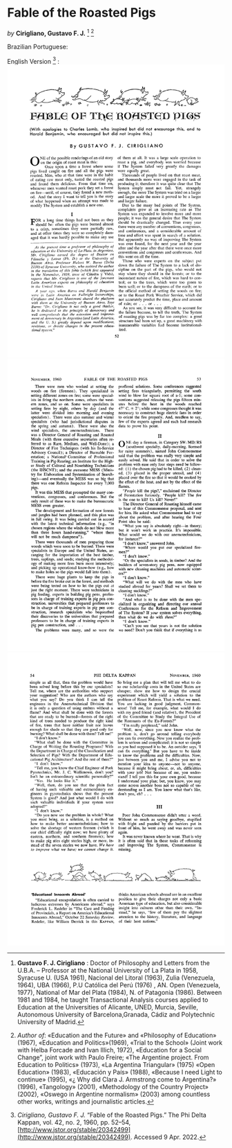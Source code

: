 # Fable of the Roasted Pigs

*by* **Cirigliano, Gustavo F. J.** [^1] [^2]

Brazilian Portuguese:

English Version [^3] :
![Page 01](0.gif)
![Page 02](1.gif)
![Page 03](2.gif)

[^1]: **Gustavo F. J. Cirigliano** : Doctor of Philosophy and Letters from the U.B.A. – Professor at the National University of La Plata in 1958, Syracuse U. (USA 1961), Nacional del Litoral (1963), Zulia (Venezuela, 1964), UBA (1966), P.U Católica del Perú (1976) , AN. Open (Venezuela, 1977), National of Mar del Plata (1984), N. of Patagonia (1986). Between 1981 and 1984, he taught Transactional Analysis courses applied to Education at the Universities of Alicante, UNED, Murcia, Seville, Autonomous University of Barcelona, ​​Granada, Cádiz and Polytechnic University of Madrid.

[^2]: *Author of*: «Education and the Future» and «Philosophy of Education» (1967), «Education and Politics»(1969), «Trial to the School» (Joint work with Helba Forcade and Ivan Illich, 1972), «Education for a Social Change”, joint work with Paulo Freire; «The Argentine project. From Education to Politics» (1973), «La Argentina Triangular» (1975) «Open Education» (1983), «Educación y País» (1988), «Because I need Light to continue» (1995), «¿ Why did Clara J. Armstrong come to Argentina?» (1996), «Tangology» (2001), «Methodology of the Country Project» (2002), «Oswego in Argentine normalism» (2003) among countless other works, writings and journalistic articles.

[^3]: *Cirigliano, Gustavo F. J.* “Fable of the Roasted Pigs.” The Phi Delta Kappan, vol. 42, no. 2, 1960, pp. 52–54, [http://www.jstor.org/stable/20342499](http://www.jstor.org/stable/20342499). Accessed 9 Apr. 2022.
